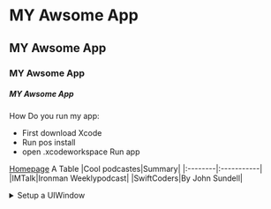 # MY Awsome App
## MY Awsome App
### MY Awsome App
##### MY Awsome App
How Do you run my app: 
* First download Xcode
* Run pos install
* open .xcodeworkspace
Run app

[Homepage](http://google.com/)
A Table
|Cool podcastes|Summary|
|:--------|:-----------|
|IMTalk|Ironman Weeklypodcast|
|SwiftCoders|By John Sundell|
<details>
  <summary>Setup a UIWindow</summary>
  
  ```swift
  window = UIWindow...
  
  ```
  <details>
<p align="center">
<img src="http://www.petsworld.in/blog/wp-content/uploads/2014/09/adorable-cat.jpg">
  
  
  
  

